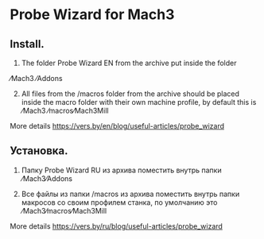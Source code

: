 # Probe Wizard for Mach3

 Install.
-----------------------------------------------------------------------------
1. The folder Probe Wizard EN from the archive put inside the folder

⁄Mach3 ⁄Addons

2. All files from the /macros folder from the archive should be placed inside the macro folder with their own machine profile, by default this is
⁄Mach3 ⁄macros⁄Mach3Mill


More details https://vers.by/en/blog/useful-articles/probe_wizard


 Установка.
-----------------------------------------------------------------------------
1. Папку Probe Wizard RU из архива поместить внутрь папки
⁄Mach3⁄Addons

2. Все файлы из папки /macros из архива поместить внутрь папки макросов со своим профилем станка, по умолчанию это
⁄Mach3⁄macros⁄Mach3Mill

More details https://vers.by/ru/blog/useful-articles/probe_wizard
